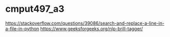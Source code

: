 # cmput497_a3

https://stackoverflow.com/questions/39086/search-and-replace-a-line-in-a-file-in-python
https://www.geeksforgeeks.org/nlp-brill-tagger/